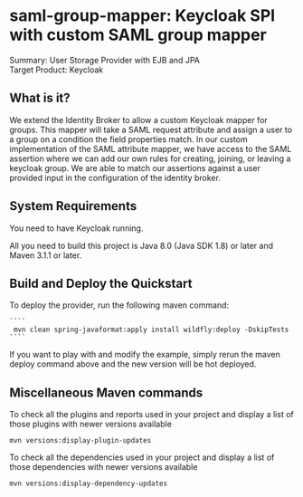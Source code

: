 saml-group-mapper: Keycloak SPI with custom SAML group mapper 
=============================================================

Summary: User Storage Provider with EJB and JPA  
Target Product: <span>Keycloak</span>  

What is it?
-----------

We extend the Identity Broker to allow a custom Keycloak mapper for groups. This mapper will take a SAML request attribute and assign
a user to a group on a condition the field properties match. In our custom implementation of the SAML attribute mapper, we have access
to the SAML assertion where we can add our own rules for creating, joining, or leaving a keycloak group. We are able to match our assertions
against a user provided input in the configuration of the identity broker.

System Requirements
-------------------

You need to have <span>Keycloak</span> running.

All you need to build this project is Java 8.0 (Java SDK 1.8) or later and Maven 3.1.1 or later.


Build and Deploy the Quickstart
-------------------------------

To deploy the provider, run the following maven command:

    ````
     mvn clean spring-javaformat:apply install wildfly:deploy -DskipTests
    ````

If you want to play with and modify the example, simply rerun the maven deploy command above and the new version will be hot deployed.


Miscellaneous Maven commands
----------------------------
To check all the plugins and reports used in your project and display a list of those plugins with newer versions available

    mvn versions:display-plugin-updates

To check all the dependencies used in your project and display a list of those dependencies with newer versions available

    mvn versions:display-dependency-updates


